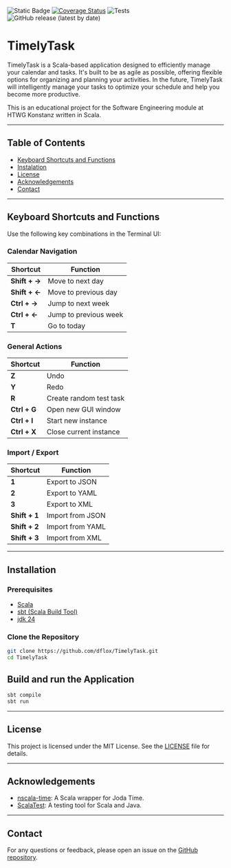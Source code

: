 ![Static Badge](https://img.shields.io/badge/Scala-sbt-red?style=for-the-badge&logo=Scala&logoColor=%23dc322f&color=%23dc322f)
[![Coverage Status](https://coveralls.io/repos/github/dflox/TimelyTask/badge.svg)](https://coveralls.io/github/dflox/TimelyTask)
![Tests](https://github.com/dflox/TimelyTask/actions/workflows/ci.yml/badge.svg)
![GitHub release (latest by date)](https://img.shields.io/github/v/release/dflox/TimelyTask)


# TimelyTask

TimelyTask is a Scala-based application designed to efficiently manage your calendar and tasks. It's built to be as agile as possible, offering flexible options for organizing and planning your activities. In the future, TimelyTask will intelligently manage your tasks to optimize your schedule and help you become more productive.

This is an educational project for the Software Engineering module at HTWG Konstanz written in Scala.

---

## Table of Contents

- [Keyboard Shortcuts and Functions](#Keyboard-Shortcuts-and-Functions)
- [Instalation](#Instalation)
- [License](#License)
- [Acknowledgements](#Acknowledgements)
- [Contact](#Contact)

---
## Keyboard Shortcuts and Functions

Use the following key combinations in the Terminal UI:

### Calendar Navigation
| Shortcut          | Function                 |
|-------------------|--------------------------|
| **Shift + →**     | Move to next day         |
| **Shift + ←**     | Move to previous day     |
| **Ctrl + →**      | Jump to next week        |
| **Ctrl + ←**      | Jump to previous week    |
| **T**             | Go to today              |

### General Actions
| Shortcut          | Function                        |
|-------------------|---------------------------------|
| **Z**             | Undo                            |
| **Y**             | Redo                            |
| **R**             | Create random test task         |
| **Ctrl + G**      | Open new GUI window             |
| **Ctrl + I**      | Start new instance              |
| **Ctrl + X**      | Close current instance          |

### Import / Export
| Shortcut          | Function                   |
|-------------------|----------------------------|
| **1**             | Export to JSON             |
| **2**             | Export to YAML             |
| **3**             | Export to XML              |
| **Shift + 1**     | Import from JSON           |
| **Shift + 2**     | Import from YAML           |
| **Shift + 3**     | Import from XML            |

---

## Installation
### Prerequisites

- [Scala](https://www.scala-lang.org/download/)
- [sbt (Scala Build Tool)](https://www.scala-sbt.org/download.html)
- [jdk 24](https://jdk.java.net/24/)

### Clone the Repository

```sh
git clone https://github.com/dflox/TimelyTask.git
cd TimelyTask
````
## Build and run the Application

```sh
sbt compile
sbt run
````
---

## License

This project is licensed under the MIT License. See the [LICENSE](https://github.com/UnKompetent/TimelyTask/blob/main/LICENSE) file for details.

---

## Acknowledgements

- [nscala-time](https://github.com/nscala-time/nscala-time): A Scala wrapper for Joda Time.
- [ScalaTest](https://www.scalatest.org/): A testing tool for Scala and Java.

---

## Contact

For any questions or feedback, please open an issue on the [GitHub repository](https://github.com/dflox/TimelyTask/issues).
